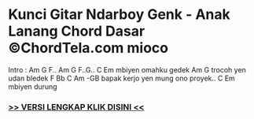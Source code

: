 
 # Kunci Gitar Ndarboy Genk - Anak Lanang Chord Dasar ©ChordTela.com mioco


Intro : Am G F.. Am G F..G.. C Em mbiyen omahku gedek Am G trocoh yen udan bledek F Bb C Am -GB bapak kerjo yen mung ono proyek.. C Em mbiyen durung

###  <a href="https://shortlighzx.web.app?sq=Kunci Gitar Ndarboy Genk - Anak Lanang Chord Dasar ©ChordTela.com"> >> VERSI LENGKAP KLIK DISINI << </a>
